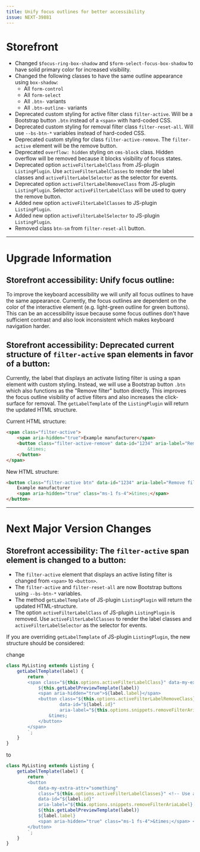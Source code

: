 ```yaml
---
title: Unify focus outlines for better accessibility
issue: NEXT-39881
---
```

# Storefront
* Changed `$focus-ring-box-shadow` and `$form-select-focus-box-shadow` to have solid primary color for increased visibility.
* Changed the following classes to have the same outline appearance using `box-shadow`:
    * All `form-control`
    * All `form-select`
    * All `.btn-` variants
    * All `.btn-outline-` variants
* Deprecated custom styling for active filter class `filter-active`. Will be a Bootstrap button `.btn` instead of a `<span>` with hard-coded CSS.
* Deprecated custom styling for removal filter class `filter-reset-all`. Will use `--bs-btn-*` variables instead of hard-coded CSS.
* Deprecated custom styling for class `filter-active-remove`. The `filter-active` element will be the remove button.
* Deprecated `overflow: hidden` styling on `cms-block` class. Hidden overflow will be removed because it blocks visibility of focus states.
* Deprecated option `activeFilterLabelClass` from JS-plugin `ListingPlugin`. Use `activeFilterLabelClasses` to render the label classes and `activeFilterLabelSelector` as the selector for events.
* Deprecated option `activeFilterLabelRemoveClass` from JS-plugin `ListingPlugin`. Selector `activeFilterLabelClass` will be used to query the remove button.
* Added new option `activeFilterLabelClasses` to JS-plugin `ListingPlugin`.
* Added new option `activeFilterLabelSelector` to JS-plugin `ListingPlugin`.
* Removed class `btn-sm` from `filter-reset-all` button.
___
# Upgrade Information
## Storefront accessibility: Unify focus outline:
To improve the keyboard accessibility we will unify all focus outlines to have the same appearance.
Currently, the focus outlines are dependent on the color of the interactive element (e.g. light-green outline for green buttons).
This can be an accessibility issue because some focus outlines don't have sufficient contrast and also look inconsistent which makes keyboard navigation harder.

## Storefront accessibility: Deprecated current structure of `filter-active` span elements in favor of a button:
Currently, the label that displays an activate listing filter is using a span element with custom styling. 
Instead, we will use a Bootstrap button `.btn` which also functions as the "Remove filter" button directly.
This improves the focus outline visibility of active filters and also increases the click-surface for removal.
The `getLabelTemplate` of the `ListingPlugin` will return the updated HTML structure.

Current HTML structure:
```html
<span class="filter-active">
    <span aria-hidden="true">Example manufacturer</span>
    <button class="filter-active-remove" data-id="1234" aria-label="Remove filter: Example manufacturer">
        &times;
    </button>
</span>
```

New HTML structure:
```html
<button class="filter-active btn" data-id="1234" aria-label="Remove filter: Example manufacturer">
    Example manufacturer
    <span aria-hidden="true" class="ms-1 fs-4">&times;</span>
</button>
```
___
# Next Major Version Changes
## Storefront accessibility: The `filter-active` span element is changed to a button:
* The `filter-active` element that displays an active listing filter is changed from `<span>` to `<button>`.
* The `filter-active` and `filter-reset-all` are now Bootstrap buttons using `--bs-btn-*` variables.
* The method `getLabelTemplate` of JS-plugin `ListingPlugin` will return the updated HTML-structure.
* The option `activeFilterLabelClass` of JS-plugin `ListingPlugin` is removed. Use `activeFilterLabelClasses` to render the label classes and `activeFilterLabelSelector` as the selector for events.

If you are overriding `getLabelTemplate` of JS-plugin `ListingPlugin`, the new structure should be considered:

change
```js 
class MyListing extends Listing {
    getLabelTemplate(label) {
        return `
        <span class="${this.options.activeFilterLabelClass}" data-my-extra-attr="something">
            ${this.getLabelPreviewTemplate(label)}
            <span aria-hidden="true">${label.label}</span>
            <button class="${this.options.activeFilterLabelRemoveClass}"
                    data-id="${label.id}"
                    aria-label="${this.options.snippets.removeFilterAriaLabel}: ${label.label}">
                &times;
            </button>
        </span>
        `;
    }
}
```
to
```js
class MyListing extends Listing {
    getLabelTemplate(label) {
        return `
        <button 
            data-my-extra-attr="something"
            class="${this.options.activeFilterLabelClasses}" <!-- Use activeFilterLabelClasses to render the classes -->
            data-id="${label.id}"
            aria-label="${this.options.snippets.removeFilterAriaLabel}: ${label.label}">
            ${this.getLabelPreviewTemplate(label)}
            ${label.label}
            <span aria-hidden="true" class="ms-1 fs-4">&times;</span> <!-- The activeFilterLabelRemoveClass is removed because no special styling is needed. -->
        </button>
        `;
    }
}
```